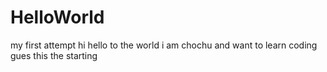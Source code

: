 # HelloWorld
my first attempt
hi hello to the world
i am chochu and want to learn coding
gues this the starting
